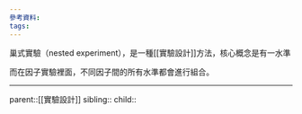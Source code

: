 ```yaml
---
參考資料:
tags:
---
```

巢式實驗（nested experiment），是一種[[實驗設計]]方法，核心概念是有一水準

而在因子實驗裡面，不同因子間的所有水準都會進行組合。
- - -
parent::[[實驗設計]]
sibling::
child::